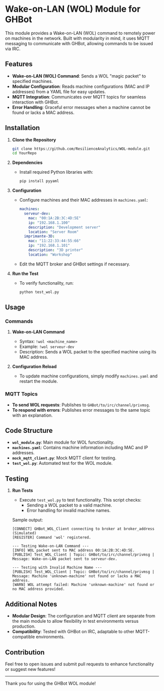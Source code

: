 # Wake-on-LAN (WOL) Module for GHBot

This module provides a Wake-on-LAN (WOL) command to remotely power on machines in the network. Built with modularity in mind, it uses MQTT messaging to communicate with GHBot, allowing commands to be issued via IRC.

## Features

- **Wake-on-LAN (WOL) Command**: Sends a WOL "magic packet" to specified machines.
- **Modular Configuration**: Reads machine configurations (MAC and IP addresses) from a YAML file for easy updates.
- **MQTT Integration**: Communicates over MQTT topics for seamless interaction with GHBot.
- **Error Handling**: Graceful error messages when a machine cannot be found or lacks a MAC address.

## Installation

1. **Clone the Repository**
   ```bash
   git clone https://github.com/ResilienceAnalytics/WOL-module.git
   cd YourRepo
   ```

2. **Dependencies**
   - Install required Python libraries with:
     ```bash
     pip install pyyaml
     ```

3. **Configuration**  
   - Configure machines and their MAC addresses in `machines.yaml`:
     ```yaml
     machines:
       serveur-dev:
         mac: "00:1A:2B:3C:4D:5E"
         ip: "192.168.1.100"
         description: "Development server"
         location: "Server Room"
       imprimante-3D:
         mac: "11:22:33:44:55:66"
         ip: "192.168.1.101"
         description: "3D printer"
         location: "Workshop"
     ```
   - Edit the MQTT broker and GHBot settings if necessary.

4. **Run the Test**
   - To verify functionality, run:
     ```bash
     python test_wol.py
     ```

## Usage

### Commands

1. **Wake-on-LAN Command**
   - Syntax: `!wol <machine_name>`
   - Example: `!wol serveur-dev`
   - Description: Sends a WOL packet to the specified machine using its MAC address.

2. **Configuration Reload**
   - To update machine configurations, simply modify `machines.yaml` and restart the module.

### MQTT Topics

- **To send WOL requests**: Publishes to `GHBot/to/irc/channel/privmsg`.
- **To respond with errors**: Publishes error messages to the same topic with an explanation.

## Code Structure

- **`wol_module.py`**: Main module for WOL functionality.
- **`machines.yaml`**: Contains machine information including MAC and IP addresses.
- **`mock_mqtt_client.py`**: Mock MQTT client for testing.
- **`test_wol.py`**: Automated test for the WOL module.

## Testing

1. **Run Tests**
   - Execute `test_wol.py` to test functionality. This script checks:
     - Sending a WOL packet to a valid machine.
     - Error handling for invalid machine names.

   Sample output:
   ```plaintext
   [CONNECT] GHBot_WOL_Client connecting to broker at broker_address (Simulated)
   [REGISTER] Command 'wol' registered.

   --- Testing Wake-on-LAN Command ---
   [INFO] WOL packet sent to MAC address 00:1A:2B:3C:4D:5E.
   [PUBLISH] Test_WOL_Client | Topic: GHBot/to/irc/channel/privmsg | Message: Wake-on-LAN packet sent to serveur-dev.

   --- Testing with Invalid Machine Name ---
   [PUBLISH] Test_WOL_Client | Topic: GHBot/to/irc/channel/privmsg | Message: Machine 'unknown-machine' not found or lacks a MAC address.
   [WARN] WOL attempt failed: Machine 'unknown-machine' not found or no MAC address provided.
   ```

## Additional Notes

- **Modular Design**: The configuration and MQTT client are separate from the main module to allow flexibility in test environments versus production.
- **Compatibility**: Tested with GHBot on IRC, adaptable to other MQTT-compatible environments.

## Contribution

Feel free to open issues and submit pull requests to enhance functionality or suggest new features!

---

Thank you for using the GHBot WOL module!
```
